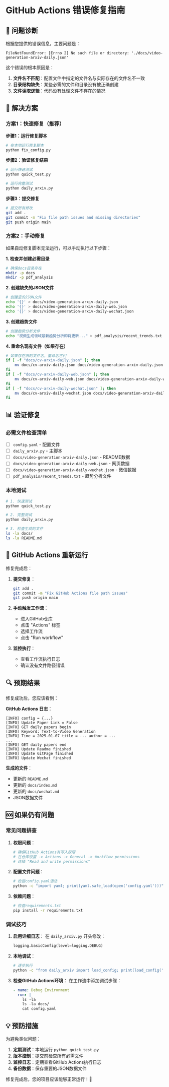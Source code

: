 # GitHub Actions 错误修复指南

## 🐛 问题诊断

根据您提供的错误信息，主要问题是：
```
FileNotFoundError: [Errno 2] No such file or directory: './docs/video-generation-arxiv-daily.json'
```

这个错误的根本原因是：
1. **文件名不匹配**：配置文件中指定的文件名与实际存在的文件名不一致
2. **目录结构缺失**：某些必需的文件和目录没有被正确创建
3. **文件读取逻辑**：代码没有处理文件不存在的情况

## 🔧 解决方案

### 方案1：快速修复（推荐）

**步骤1：运行修复脚本**
```bash
# 在本地运行修复脚本
python fix_config.py
```

**步骤2：验证修复结果**
```bash
# 运行快速测试
python quick_test.py

# 运行完整测试
python daily_arxiv.py
```

**步骤3：提交修复**
```bash
# 提交所有修改
git add .
git commit -m "Fix file path issues and missing directories"
git push origin main
```

### 方案2：手动修复

如果自动修复脚本无法运行，可以手动执行以下步骤：

**1. 检查并创建必需目录**
```bash
# 确保docs目录存在
mkdir -p docs
mkdir -p pdf_analysis
```

**2. 创建缺失的JSON文件**
```bash
# 创建空的JSON文件
echo '{}' > docs/video-generation-arxiv-daily.json
echo '{}' > docs/video-generation-arxiv-daily-web.json
echo '{}' > docs/video-generation-arxiv-daily-wechat.json
```

**3. 创建趋势文件**
```bash
# 创建趋势分析文件
echo "视频生成领域最新趋势分析即将更新..." > pdf_analysis/recent_trends.txt
```

**4. 重命名现有文件（如果存在）**
```bash
# 如果存在旧的文件名，重命名它们
if [ -f "docs/cv-arxiv-daily.json" ]; then
    mv docs/cv-arxiv-daily.json docs/video-generation-arxiv-daily.json
fi
if [ -f "docs/cv-arxiv-daily-web.json" ]; then
    mv docs/cv-arxiv-daily-web.json docs/video-generation-arxiv-daily-web.json
fi
if [ -f "docs/cv-arxiv-daily-wechat.json" ]; then
    mv docs/cv-arxiv-daily-wechat.json docs/video-generation-arxiv-daily-wechat.json
fi
```

## 📊 验证修复

### 必需文件检查清单
- [ ] `config.yaml` - 配置文件
- [ ] `daily_arxiv.py` - 主脚本
- [ ] `docs/video-generation-arxiv-daily.json` - README数据
- [ ] `docs/video-generation-arxiv-daily-web.json` - 网页数据
- [ ] `docs/video-generation-arxiv-daily-wechat.json` - 微信数据
- [ ] `pdf_analysis/recent_trends.txt` - 趋势分析文件

### 本地测试
```bash
# 1. 快速测试
python quick_test.py

# 2. 完整测试
python daily_arxiv.py

# 3. 检查生成的文件
ls -la docs/
ls -la README.md
```

## 🚀 GitHub Actions 重新运行

修复完成后：

1. **提交修复**：
   ```bash
   git add .
   git commit -m "Fix GitHub Actions file path issues"
   git push origin main
   ```

2. **手动触发工作流**：
   - 进入GitHub仓库
   - 点击 "Actions" 标签
   - 选择工作流
   - 点击 "Run workflow"

3. **监控执行**：
   - 查看工作流执行日志
   - 确认没有文件路径错误

## 🔍 预期结果

修复成功后，您应该看到：

**GitHub Actions 日志**：
```
[INFO] config = {...}
[INFO] Update Paper Link = False
[INFO] GET daily papers begin
[INFO] Keyword: Text-to-Video Generation
[INFO] Time = 2025-01-07 title = ... author = ...
...
[INFO] GET daily papers end
[INFO] Update Readme finished
[INFO] Update GitPage finished
[INFO] Update Wechat finished
```

**生成的文件**：
- 更新的 `README.md`
- 更新的 `docs/index.md`
- 更新的 `docs/wechat.md`
- JSON数据文件

## 🆘 如果仍有问题

### 常见问题排查

1. **权限问题**：
   ```bash
   # 确保GitHub Actions有写入权限
   # 在仓库设置 -> Actions -> General -> Workflow permissions
   # 选择 "Read and write permissions"
   ```

2. **配置文件问题**：
   ```bash
   # 检查config.yaml语法
   python -c "import yaml; print(yaml.safe_load(open('config.yaml')))"
   ```

3. **依赖问题**：
   ```bash
   # 检查requirements.txt
   pip install -r requirements.txt
   ```

### 调试技巧

1. **启用详细日志**：
   在 `daily_arxiv.py` 开头修改：
   ```python
   logging.basicConfig(level=logging.DEBUG)
   ```

2. **本地调试**：
   ```bash
   # 逐步执行
   python -c "from daily_arxiv import load_config; print(load_config('config.yaml'))"
   ```

3. **检查GitHub Actions环境**：
   在工作流中添加调试步骤：
   ```yaml
   - name: Debug Environment
     run: |
       ls -la
       ls -la docs/
       cat config.yaml
   ```

## 💡 预防措施

为避免类似问题：

1. **定期测试**：本地运行 `python quick_test.py`
2. **版本控制**：提交前检查所有必需文件
3. **监控日志**：定期查看GitHub Actions执行日志
4. **备份数据**：保存重要的JSON数据文件

修复完成后，您的项目应该能够正常运行！🎉 